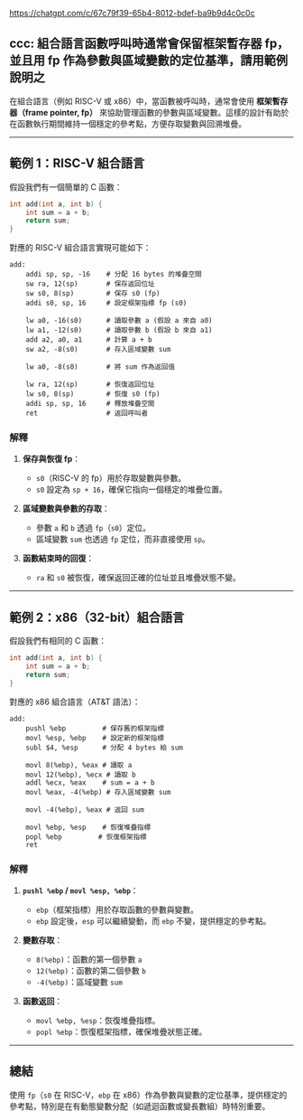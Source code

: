 https://chatgpt.com/c/67c79f39-65b4-8012-bdef-ba9b9d4c0c0c

## ccc: 組合語言函數呼叫時通常會保留框架暫存器 fp，並且用 fp 作為參數與區域變數的定位基準，請用範例說明之

在組合語言（例如 RISC-V 或 x86）中，當函數被呼叫時，通常會使用 **框架暫存器（frame pointer, fp）** 來協助管理函數的參數與區域變數。這樣的設計有助於在函數執行期間維持一個穩定的參考點，方便存取變數與回溯堆疊。

---

## **範例 1：RISC-V 組合語言**
假設我們有一個簡單的 C 函數：
```c
int add(int a, int b) {
    int sum = a + b;
    return sum;
}
```
對應的 RISC-V 組合語言實現可能如下：
```assembly
add:
    addi sp, sp, -16    # 分配 16 bytes 的堆疊空間
    sw ra, 12(sp)       # 保存返回位址
    sw s0, 8(sp)        # 保存 s0 (fp)
    addi s0, sp, 16     # 設定框架指標 fp (s0)

    lw a0, -16(s0)      # 讀取參數 a (假設 a 來自 a0)
    lw a1, -12(s0)      # 讀取參數 b (假設 b 來自 a1)
    add a2, a0, a1      # 計算 a + b
    sw a2, -8(s0)       # 存入區域變數 sum

    lw a0, -8(s0)       # 將 sum 作為返回值

    lw ra, 12(sp)       # 恢復返回位址
    lw s0, 8(sp)        # 恢復 s0 (fp)
    addi sp, sp, 16     # 釋放堆疊空間
    ret                 # 返回呼叫者
```
### **解釋**
1. **保存與恢復 fp**：
   - `s0`（RISC-V 的 fp）用於存取變數與參數。
   - `s0` 設定為 `sp + 16`，確保它指向一個穩定的堆疊位置。

2. **區域變數與參數的存取**：
   - 參數 `a` 和 `b` 透過 `fp`（`s0`）定位。
   - 區域變數 `sum` 也透過 `fp` 定位，而非直接使用 `sp`。

3. **函數結束時的回復**：
   - `ra` 和 `s0` 被恢復，確保返回正確的位址並且堆疊狀態不變。

---

## **範例 2：x86（32-bit）組合語言**
假設我們有相同的 C 函數：
```c
int add(int a, int b) {
    int sum = a + b;
    return sum;
}
```
對應的 x86 組合語言（AT&T 語法）：
```assembly
add:
    pushl %ebp         # 保存舊的框架指標
    movl %esp, %ebp    # 設定新的框架指標
    subl $4, %esp      # 分配 4 bytes 給 sum

    movl 8(%ebp), %eax # 讀取 a
    movl 12(%ebp), %ecx # 讀取 b
    addl %ecx, %eax    # sum = a + b
    movl %eax, -4(%ebp) # 存入區域變數 sum

    movl -4(%ebp), %eax # 返回 sum

    movl %ebp, %esp    # 恢復堆疊指標
    popl %ebp         # 恢復框架指標
    ret
```
### **解釋**
1. **`pushl %ebp` / `movl %esp, %ebp`**：
   - `ebp`（框架指標）用於存取函數的參數與變數。
   - `ebp` 設定後，`esp` 可以繼續變動，而 `ebp` 不變，提供穩定的參考點。

2. **變數存取**：
   - `8(%ebp)`：函數的第一個參數 `a`
   - `12(%ebp)`：函數的第二個參數 `b`
   - `-4(%ebp)`：區域變數 `sum`

3. **函數返回**：
   - `movl %ebp, %esp`：恢復堆疊指標。
   - `popl %ebp`：恢復框架指標，確保堆疊狀態正確。

---

## **總結**
使用 `fp`（`s0` 在 RISC-V，`ebp` 在 x86）作為參數與變數的定位基準，提供穩定的參考點，特別是在有動態變數分配（如遞迴函數或變長數組）時特別重要。